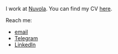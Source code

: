 I work at [Nuvola](https://nuvola.net/). You can find my CV [here](https://docs.google.com/document/d/14YWIWuwvwuLKm4gViF2iv3aW4Huy8ciUOvLErNgs79E/edit?usp=sharing).


Reach me:
- [email](mailto:dimazuien@gmail.com)
- [Telegram](https://t.me/dimazuien)
- [LinkedIn](https://www.linkedin.com/in/dimazuien/)
